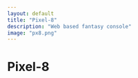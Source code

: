 ```yaml
---
layout: default
title: "Pixel-8"
description: "Web based fantasy console"
image: "px8.png"
---
```


# Pixel-8